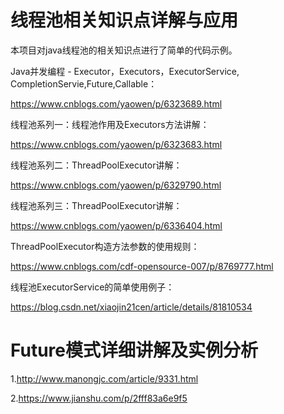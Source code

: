 # 线程池相关知识点详解与应用

本项目对java线程池的相关知识点进行了简单的代码示例。

Java并发编程 - Executor，Executors，ExecutorService, CompletionServie,Future,Callable：

https://www.cnblogs.com/yaowen/p/6323689.html

线程池系列一：线程池作用及Executors方法讲解：

https://www.cnblogs.com/yaowen/p/6323683.html

线程池系列二：ThreadPoolExecutor讲解：

https://www.cnblogs.com/yaowen/p/6329790.html

线程池系列三：ThreadPoolExecutor讲解：

https://www.cnblogs.com/yaowen/p/6336404.html

ThreadPoolExecutor构造方法参数的使用规则：

https://www.cnblogs.com/cdf-opensource-007/p/8769777.html

线程池ExecutorService的简单使用例子：

https://blog.csdn.net/xiaojin21cen/article/details/81810534

# Future模式详细讲解及实例分析

1.http://www.manongjc.com/article/9331.html

2.https://www.jianshu.com/p/2fff83a6e9f5





